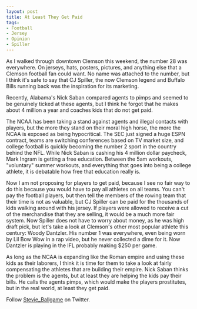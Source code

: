 ```yaml
---
layout: post
title: At Least They Get Paid
tags:
- Football
- Jersey
- Opinion
- Spiller
---
```


As I walked through downtown Clemson this weekend, the number 28 was everywhere.
On jerseys, hats, posters, pictures, and anything else that a Clemson football fan could
want. No name was attached to the number, but I think it's safe to say that CJ Spiller,
the now Clemson legend and Buffalo Bills running back was the inspiration for its
marketing.

Recently, Alabama's Nick Saban compared agents to pimps and seemed to be genuinely
ticked at these agents, but I think he forgot that he makes about 4 million a year and
coaches kids that do not get paid.

The NCAA has been taking a stand against agents and illegal contacts with players, but
the more they stand on their moral high horse, the more the NCAA is exposed as being
hypocritical. The SEC just signed a huge ESPN contract, teams are switching conferences
based on TV market size, and college football is quickly becoming the number 2 sport in
the country behind the NFL. While Nick Saban is cashing his 4 million dollar paycheck,
Mark Ingram is getting a free education. Between the 5am workouts, "voluntary" summer
workouts, and everything that goes into being a college athlete, it is debatable how free
that education really is.

Now I am not proposing for players to get paid, because I see no fair way to do this
because you would have to pay all athletes on all teams. You can't pay the football
players, but then tell the members of the rowing team that their time is not as valuable,
but CJ Spiller can be paid for the thousands of kids walking around with his jersey. If
players were allowed to receive a cut of the merchandise that they are selling, it would
be a much more fair system. Now Spiller does not have to worry about money, as he was
high draft pick, but let's take a look at Clemson's other most popular athlete this century:
Woody Dantzler. His number 1 was everywhere, even being worn by Lil Bow Wow
in a rap video, but he never collected a dime for it. Now Dantzler is playing in the IFL
probably making $250 per game.

As long as the NCAA is expanding like the Roman empire and using these kids as their
laborers, I think it is time for them to take a look at fairly compensating the athletes that
are building their empire. Nick Saban thinks the problem is the agents, but at least they
are helping the kids pay their bills. He calls the agents pimps, which would make the
players prostitutes, but in the real world, at least they get paid.

Follow [Stevie_Ballgame](http://www.twitter.com/stevie_ballgame) on Twitter.
